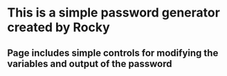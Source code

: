 # This is a simple password generator created by Rocky

## Page includes simple controls for modifying the variables and output of the password
